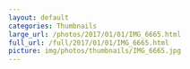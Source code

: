 ```yaml
---
layout: default
categories: Thumbnails
large_url: /photos/2017/01/01/IMG_6665.html
full_url: /full/2017/01/01/IMG_6665.html
picture: img/photos/thumbnails/IMG_6665.jpg
---
```


